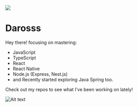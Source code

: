 ![](https://komarev.com/ghpvc/?username=Darosss&color=yellow)
# Darosss 

 Hey there! focusing on mastering:
- JavaScript
- TypeScript
- React
- React Native
- Node.js (Express, Nest.js)
- and Recently started exploring Java Spring too.

Check out my repos to see what I've been working on lately!

![Alt text](https://github-readme-stats.vercel.app/api/top-langs?username=darosss&show_icons=true&locale=en&layout=compact&theme=chartreuse-dark)
